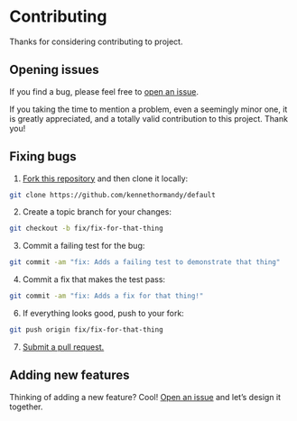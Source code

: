 # Contributing

Thanks for considering contributing to project.

## Opening issues

If you find a bug, please feel free to [open an issue](https://github.com/codeinthedarkbrasil/manage-citd/issues).

If you taking the time to mention a problem, even a seemingly minor one, it is greatly appreciated, and a totally valid contribution to this project. Thank you!

## Fixing bugs

1. [Fork this repository](https://github.com/codeinthedarkbrasil/manage-citd/fork) and then clone it locally:

  ```bash
  git clone https://github.com/kennethormandy/default
  ```

2. Create a topic branch for your changes:

  ```bash
  git checkout -b fix/fix-for-that-thing
  ```
3. Commit a failing test for the bug:

  ```bash
  git commit -am "fix: Adds a failing test to demonstrate that thing"
  ```

4. Commit a fix that makes the test pass:

  ```bash
  git commit -am "fix: Adds a fix for that thing!"
  ```

6. If everything looks good, push to your fork:

  ```bash
  git push origin fix/fix-for-that-thing
  ```

7. [Submit a pull request.](https://help.github.com/articles/creating-a-pull-request)


## Adding new features

Thinking of adding a new feature? Cool! [Open an issue](https://github.com/codeinthedarkbrasil/manage-citd/issues) and let’s design it together.
